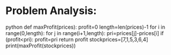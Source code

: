 Problem Analysis:
=================

python
def maxProfit(prices):
    profit=0
    length=len(prices)-1
    for i in range(0,length):
        for j in range(i+1,length):
            pri=prices[j]-prices[i]
            if (profit<pri):
                profit=pri
    return profit
stockprices=[7,1,5,3,6,4]
print(maxProfit(stockprices))
```python

